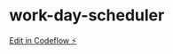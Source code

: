 # work-day-scheduler

[Edit in Codeflow ⚡️](https://stackblitz.com/~/github.com/gonzalote99/work-day-scheduler)